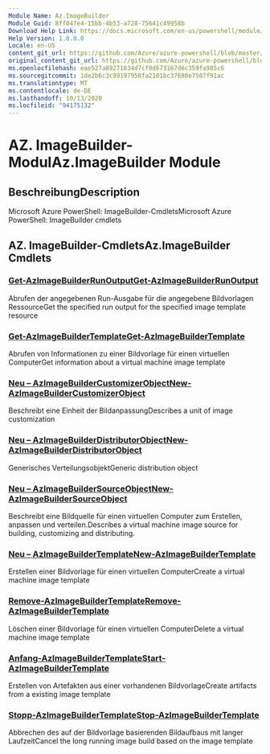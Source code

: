 ```yaml
---
Module Name: Az.ImageBuilder
Module Guid: 8ff047e4-15bb-4b53-a728-75641c49958b
Download Help Link: https://docs.microsoft.com/en-us/powershell/module/az.imagebuilder
Help Version: 1.0.0.0
Locale: en-US
content_git_url: https://github.com/Azure/azure-powershell/blob/master/src/ImageBuilder/help/Az.ImageBuilder.md
original_content_git_url: https://github.com/Azure/azure-powershell/blob/master/src/ImageBuilder/help/Az.ImageBuilder.md
ms.openlocfilehash: eae527a89271634d7cf0d673167d6c359fa985c6
ms.sourcegitcommit: 1de2b6c3c99197958fa2101bc37680e7507f91ac
ms.translationtype: MT
ms.contentlocale: de-DE
ms.lasthandoff: 10/13/2020
ms.locfileid: "94175132"
---
```

# <span data-ttu-id="9a761-101">AZ. ImageBuilder-Modul</span><span class="sxs-lookup"><span data-stu-id="9a761-101">Az.ImageBuilder Module</span></span>
## <span data-ttu-id="9a761-102">Beschreibung</span><span class="sxs-lookup"><span data-stu-id="9a761-102">Description</span></span>
<span data-ttu-id="9a761-103">Microsoft Azure PowerShell: ImageBuilder-Cmdlets</span><span class="sxs-lookup"><span data-stu-id="9a761-103">Microsoft Azure PowerShell: ImageBuilder cmdlets</span></span>

## <span data-ttu-id="9a761-104">AZ. ImageBuilder-Cmdlets</span><span class="sxs-lookup"><span data-stu-id="9a761-104">Az.ImageBuilder Cmdlets</span></span>
### [<span data-ttu-id="9a761-105">Get-AzImageBuilderRunOutput</span><span class="sxs-lookup"><span data-stu-id="9a761-105">Get-AzImageBuilderRunOutput</span></span>](Get-AzImageBuilderRunOutput.md)
<span data-ttu-id="9a761-106">Abrufen der angegebenen Run-Ausgabe für die angegebene Bildvorlagen Ressource</span><span class="sxs-lookup"><span data-stu-id="9a761-106">Get the specified run output for the specified image template resource</span></span>

### [<span data-ttu-id="9a761-107">Get-AzImageBuilderTemplate</span><span class="sxs-lookup"><span data-stu-id="9a761-107">Get-AzImageBuilderTemplate</span></span>](Get-AzImageBuilderTemplate.md)
<span data-ttu-id="9a761-108">Abrufen von Informationen zu einer Bildvorlage für einen virtuellen Computer</span><span class="sxs-lookup"><span data-stu-id="9a761-108">Get information about a virtual machine image template</span></span>

### [<span data-ttu-id="9a761-109">Neu – AzImageBuilderCustomizerObject</span><span class="sxs-lookup"><span data-stu-id="9a761-109">New-AzImageBuilderCustomizerObject</span></span>](New-AzImageBuilderCustomizerObject.md)
<span data-ttu-id="9a761-110">Beschreibt eine Einheit der Bildanpassung</span><span class="sxs-lookup"><span data-stu-id="9a761-110">Describes a unit of image customization</span></span>

### [<span data-ttu-id="9a761-111">Neu – AzImageBuilderDistributorObject</span><span class="sxs-lookup"><span data-stu-id="9a761-111">New-AzImageBuilderDistributorObject</span></span>](New-AzImageBuilderDistributorObject.md)
<span data-ttu-id="9a761-112">Generisches Verteilungsobjekt</span><span class="sxs-lookup"><span data-stu-id="9a761-112">Generic distribution object</span></span>

### [<span data-ttu-id="9a761-113">Neu – AzImageBuilderSourceObject</span><span class="sxs-lookup"><span data-stu-id="9a761-113">New-AzImageBuilderSourceObject</span></span>](New-AzImageBuilderSourceObject.md)
<span data-ttu-id="9a761-114">Beschreibt eine Bildquelle für einen virtuellen Computer zum Erstellen, anpassen und verteilen.</span><span class="sxs-lookup"><span data-stu-id="9a761-114">Describes a virtual machine image source for building, customizing and distributing.</span></span>

### [<span data-ttu-id="9a761-115">Neu – AzImageBuilderTemplate</span><span class="sxs-lookup"><span data-stu-id="9a761-115">New-AzImageBuilderTemplate</span></span>](New-AzImageBuilderTemplate.md)
<span data-ttu-id="9a761-116">Erstellen einer Bildvorlage für einen virtuellen Computer</span><span class="sxs-lookup"><span data-stu-id="9a761-116">Create a virtual machine image template</span></span>

### [<span data-ttu-id="9a761-117">Remove-AzImageBuilderTemplate</span><span class="sxs-lookup"><span data-stu-id="9a761-117">Remove-AzImageBuilderTemplate</span></span>](Remove-AzImageBuilderTemplate.md)
<span data-ttu-id="9a761-118">Löschen einer Bildvorlage für einen virtuellen Computer</span><span class="sxs-lookup"><span data-stu-id="9a761-118">Delete a virtual machine image template</span></span>

### [<span data-ttu-id="9a761-119">Anfang-AzImageBuilderTemplate</span><span class="sxs-lookup"><span data-stu-id="9a761-119">Start-AzImageBuilderTemplate</span></span>](Start-AzImageBuilderTemplate.md)
<span data-ttu-id="9a761-120">Erstellen von Artefakten aus einer vorhandenen Bildvorlage</span><span class="sxs-lookup"><span data-stu-id="9a761-120">Create artifacts from a existing image template</span></span>

### [<span data-ttu-id="9a761-121">Stopp-AzImageBuilderTemplate</span><span class="sxs-lookup"><span data-stu-id="9a761-121">Stop-AzImageBuilderTemplate</span></span>](Stop-AzImageBuilderTemplate.md)
<span data-ttu-id="9a761-122">Abbrechen des auf der Bildvorlage basierenden Bildaufbaus mit langer Laufzeit</span><span class="sxs-lookup"><span data-stu-id="9a761-122">Cancel the long running image build based on the image template</span></span>

